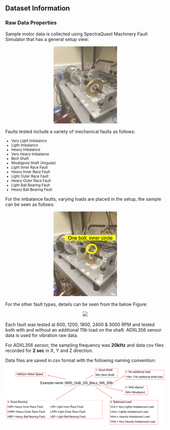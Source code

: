 ## Dataset Information

### Raw Data Properties

Sample motor data is collected using SpectraQuest Machinery Fault Simulator that has a general setup view: 

<p align="center">
    <img src="docs/SampleMotorDataLimerick_generalSetup.png" width="200">
</p>

Faults tested include a variety of mechanical faults as follows:

<span style="font-size:0.8em;">

- Very Light Imbalance
- Light Imbalance
- Heavy Imbalance
- Very Heavy Imbalance
- Bent Shaft
- Misaligned Shaft (Angular)
- Light Inner Race Fault
- Heavy Inner Race Fault
- Light Outer Race Fault
- Heavy Outer Race Fault
- Light Ball Bearing Fault
- Heavy Ball Bearing Fault

</span>

For the imbalance faults, varying loads are placed in the setup, the sample can be seen as follows:
<p align="center">
    <img src="docs/SampleMotorDataLimerick_sampleImbalance.png" width="200">

</p>

For the other fault types, details can be seen from the below Figure:
<p align="center">
    <img src="docs/SampleMotorDataLimerick_otherFaults.png" width="400">

</p>


Each fault was tested at 600, 1200, 1800, 2400 & 3000 RPM and tested both with and without an additional 11lb load on the shaft. ADXL356 sensor data is used for vibration raw data.

For ADXL356 sensor, the sampling frequency was **20kHz** and data csv files recorded for **2 sec** in X, Y and Z direction.

Data files are saved in.csv format with the following naming convention:

<p align="center">
    <img src="docs/SampleMotorDataLimerick_fileNamingConvention.png" width="500">
</p>